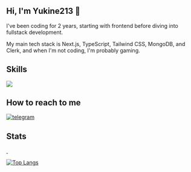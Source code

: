 ## Hi, I'm Yukine213 👋


I've been coding for 2 years, starting with frontend before diving into fullstack development.
<p>
  
My main tech stack is Next.js, TypeScript, Tailwind CSS, MongoDB, and Clerk, and when I'm not coding, I'm probably gaming.
</p>

## Skills

<p >
    <img src="https://skillicons.dev/icons?i=html,css,tailwind,js,ts,react,next,vite,redux,git,mongodb,express,firebase" />
</p>  

## How to reach to me
<a href="https://t.me/yukine213" target="_blank" rel="noreferrer" ><img class="icon"  alt="telegram" width="" src="https://img.shields.io/badge/Telegram-2CA5E0?style=for-the-badge&logo=telegram&logoColor=black" /></a>






## Stats

<div  align="left">
 
  <a href="https://github.com/Yukine2133/twitter-clone" target="_blank" rel="noreferrer">
    <img src="https://github-readme-stats.vercel.app/api/pin/?username=yukine2133&repo=twitter-clone&theme=dracula" alt="" />
  </a>
  <a href="https://github.com/Yukine2133/dev-days">
    <img src="https://github-readme-stats.vercel.app/api/pin/?username=yukine2133&repo=dev-days&theme=dracula" alt="" />
  </a>
  
</div>





[![Top Langs](https://github-readme-stats.vercel.app/api/top-langs/?username=yukine2133&layout=compact&theme=dracula)](https://github.com/anuraghazra/github-readme-stats)














